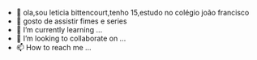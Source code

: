 - 👋 ola,sou leticia bittencourt,tenho 15,estudo no colégio joão francisco 
- 👀 gosto de assistir fimes e series
- 🌱 I’m currently learning ...
- 💞️ I’m looking to collaborate on ...
- 📫 How to reach me ...

<!---
Leticia1507/Leticia1507 is a ✨ special ✨ repository because its `README.md` (this file) appears on your GitHub profile.
You can click the Preview link to take a look at your changes.
--->
